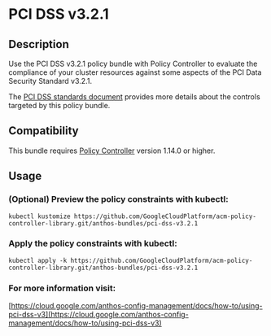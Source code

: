 PCI DSS v3.2.1
==================================================

## Description

Use the PCI DSS v3.2.1 policy bundle with Policy Controller to evaluate the compliance of your cluster resources against some aspects of the PCI Data Security Standard v3.2.1.

The [PCI DSS standards document](https://www.pcisecuritystandards.org/documents/PCI_DSS_v3-2-1.pdf?agreement=true) provides more details about the controls targeted by this policy bundle.

## Compatibility

This bundle requires [ Policy Controller](https://cloud.google.com/anthos-config-management/docs/concepts/policy-controller) version 1.14.0 or higher.

## Usage

### (Optional) Preview the policy constraints with kubectl:
```shell
kubectl kustomize https://github.com/GoogleCloudPlatform/acm-policy-controller-library.git/anthos-bundles/pci-dss-v3.2.1
```

### Apply the policy constraints with kubectl:
```shell
kubectl apply -k https://github.com/GoogleCloudPlatform/acm-policy-controller-library.git/anthos-bundles/pci-dss-v3.2.1
```

### For more information visit:
[https://cloud.google.com/anthos-config-management/docs/how-to/using-pci-dss-v3](https://cloud.google.com/anthos-config-management/docs/how-to/using-pci-dss-v3)
